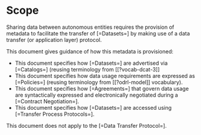 # Scope

Sharing data between autonomous entities requires the provision of metadata to facilitate the transfer of [=Datasets=] by making use of a data transfer (or application layer) protocol. 

This document gives guidance of how this metadata is provisioned:

* This document specifies how [=Datasets=] are advertised via [=Catalogs=] (reusing terminology from [[?vocab-dcat-3]]
* This document specifies how data usage requirements are expressed as [=Policies=] (reusing terminology from [[?odrl-model]] vocabulary).
* This document specifies how [=Agreements=] that govern data usage are syntactically expressed and electronically negotiated during a [=Contract Negotiation=].
* This document specifies how [=Datasets=] are accessed using [=Transfer Process Protocols=].

This document does not apply to the [=Data Transfer Protocol=].